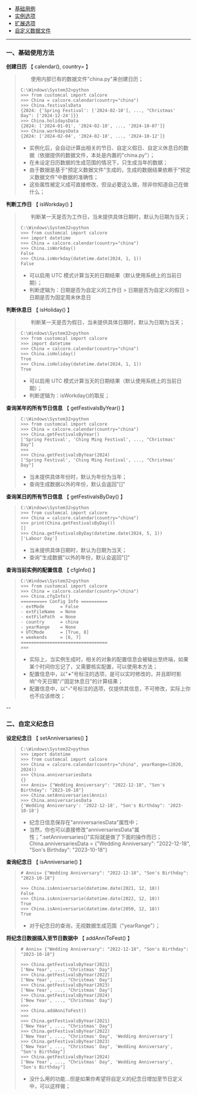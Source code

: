 - [基础用例](1.basicUsage.md)
- [实例选项](2.instanceOptions_I.md)
- [扩展选项](3.extendedOption.md)
- [自定义数据文件](4.customDataFile.md)  
---
### 一、基础使用方法
**创建日历** 【 calendar(), country= 】  
> &nbsp;&nbsp;&nbsp;&nbsp;&nbsp;&nbsp;&nbsp;使用内部已有的数据文件\"china.py\"来创建日历；
> ```
> C:\Windows\System32>python
> >>> from customcal import calcore
> >>> China = calcore.calendar(country="china")
> >>> China.festivalsData
> {2024: {'Spring Festival': ['2024-02-10'], ..., "Christmas' Day": ['2024-12-24']}}
> >>> China.holidaysData
> {2024: ['2024-01-01', '2024-02-10', ..., '2024-10-07']}
> >>> China.workdaysData
> {2024: ['2024-02-04', '2024-02-18', ..., '2024-10-12']}
> ```
> - 实例化后，会自动计算出相关的节日、自定义假日、自定义休息日的数据（依据提供的数据文件，本处是内置的\"china.py\"）；
> - 在未设定日历数据的生成范围的情况下，只生成当年的数据；
> - 由于数据是基于"预定义数据文件"生成的，生成的数据结果依赖于"预定义数据文件"中数据的准确性；
> - 这些属性被定义成可直接修改，但没必要这么做，除非你知道自己在做什么；

**判断工作日** 【 isWorkday() 】  
> &nbsp;&nbsp;&nbsp;&nbsp;&nbsp;&nbsp;&nbsp;判断某一天是否为工作日，当未提供具体日期时，默认为日期为当天；
> ```
> C:\Windows\System32>python
> >>> from customcal import calcore
> >>> import datetime
> >>> China = calcore.calendar(country="china")
> >>> China.isWorkday()
> False
> >>> China.isWorkday(datetime.date(2024, 1, 1))
> False
> ```
> - 可以启用 UTC 模式计算当天的日期结果（默认使用系统上的当前日期）；
> - 判断逻辑为：日期是否为自定义的工作日 > 日期是否为自定义的假日 > 日期是否为固定周末休息日

**判断休息日** 【 isHoliday() 】  
> &nbsp;&nbsp;&nbsp;&nbsp;&nbsp;&nbsp;&nbsp;判断某一天是否为假日，当未提供具体日期时，默认为日期为当天；
> ```
> C:\Windows\System32>python
> >>> from customcal import calcore
> >>> import datetime
> >>> China = calcore.calendar(country="china")
> >>> China.isHoliday()
> True
> >>> China.isHoliday(datetime.date(2024, 1, 1))
> True
> ```
> - 可以启用 UTC 模式计算当天的日期结果（默认使用系统上的当前日期）；
> - 判断逻辑为：isWorkday()的取反；

**查询某年的所有节日信息** 【 getFestivalsByYear() 】
> ```
> C:\Windows\System32>python
> >>> from customcal import calcore
> >>> China = calcore.calendar(country="china")
> >>> China.getFestivalsByYear()
> ['Spring Festival', 'Ching Ming Festival', ..., "Christmas' Day"]
> >>>
> >>> China.getFestivalsByYear(2024)
> ['Spring Festival', 'Ching Ming Festival', ..., "Christmas' Day"]
> ```
> - 当未提供具体年份时，默认为年份为当年；
> - 查询生成数据以外的年份，默认会返回"[]"

**查询某日的所有节日信息** 【 getFestivalsByDay() 】
> ```
> C:\Windows\System32>python
> >>> from customcal import calcore
> >>> China = calcore.calendar(country="china")
> >>> print(China.getFestivalsByDay())
> []
> >>> China.getFestivalsByDay(datetime.date(2024, 5, 1))
> ['Labour Day']
> ```
> - 当未提供具体日期时，默认为日期为当天；
> - 查询"生成数据"以外的年份，默认会返回"[]"

**查询当前实例的配置信息** 【 cfgInfo() 】
> ```
> C:\Windows\System32>python
> >>> from customcal import calcore
> >>> China = calcore.calendar(country="china")
> >>> China.cfgInfo()
> ========== Config Info ==========
> - extMode      = False
> - extFileName  = None
> - extFilePath  = None
> - country      = china
> - yearRange    = None
> + UTCMode      = [True, 8]
> + weekends     = [6, 7]
> =================================
> >>>
> ```
> - 实际上，当实例生成时，相关的对象的配置信息会被输出至终端，如果某个时间你忘记了，又需要核实配置，可以使用本方法；
> - 配置信息中，以"**+**"号标注的选项，是可以实时修改的，并且即时影响"今天日期"/"固定休息日"的计算结果；
> - 配置信息中，以"**-**"号标注的选项，仅提供其信息，不可修改，实际上你也不应该修改；  

--
### 二、自定义纪念日
**设定纪念日** 【 setAnniversaries() 】
> ```
> C:\Windows\System32>python
> >>> import datetime
> >>> from customcal import calcore
> >>> China = calcore.calendar(country="china", yearRange=(2020, 2024))
> >>> China.anniversariesData
> {}
> >>> Annis= {"Wedding Anniversary": "2022-12-18", "Son's Birthday": "2023-10-18"}
> >>> China.setAnniversaries(Annis)
> >>> China.anniversariesData
> {'Wedding Anniversary': '2022-12-18', "Son's Birthday": '2023-10-18'}
> ```
> - 纪念日信息保存在"anniversariesData"属性中；
> - 当然，你也可以直接修改"anniversariesData"属性；".setAnniversaries()"实际就是做了下面的操作而已；  
>   China.anniversariesData = {"Wedding Anniversary": "2022-12-18", "Son's Birthday": "2023-10-18"}

**查询纪念日** 【 isAnniversarie() 】
> ```
> # Annis= {"Wedding Anniversary": "2022-12-18", "Son's Birthday": "2023-10-18"}
> 
> >>> China.isAnniversarie(datetime.date(2021, 12, 18))
> False
> >>> China.isAnniversarie(datetime.date(2022, 12, 18))
> True
> >>> China.isAnniversarie(datetime.date(2050, 12, 18))
> True
> ```
> - 对于纪念日的查询，无视数据生成范围（"yearRange"）；


**将纪念日数据插入至节日数据中** 【 addAnniToFest() 】
> ```
> # Annis= {"Wedding Anniversary": "2022-12-18", "Son's Birthday": "2023-10-18"}
> 
> >>> China.getFestivalsByYear(2021)
> ['New Year', ..., "Christmas' Day"]
> >>> China.getFestivalsByYear(2022)
> ['New Year', ..., "Christmas' Day"]
> >>> China.getFestivalsByYear(2023)
> ['New Year', ..., "Christmas' Day"]
> >>> China.getFestivalsByYear(2024)
> ['New Year', ..., "Christmas' Day"]
> >>> 
> >>> China.addAnniToFest()
> >>> 
> >>> China.getFestivalsByYear(2021)
> ['New Year', ..., "Christmas' Day"]
> >>> China.getFestivalsByYear(2022)
> ['New Year', ..., "Christmas' Day", 'Wedding Anniversary']
> >>> China.getFestivalsByYear(2023)
> ['New Year', ..., "Christmas' Day", 'Wedding Anniversary', "Son's Birthday"]
> >>> China.getFestivalsByYear(2024)
> ['New Year', ..., "Christmas' Day", 'Wedding Anniversary', "Son's Birthday"]
> ```
> - 没什么用的功能...但是如果你希望将自定义的纪念日增加至节日定义中，可以这样做；

